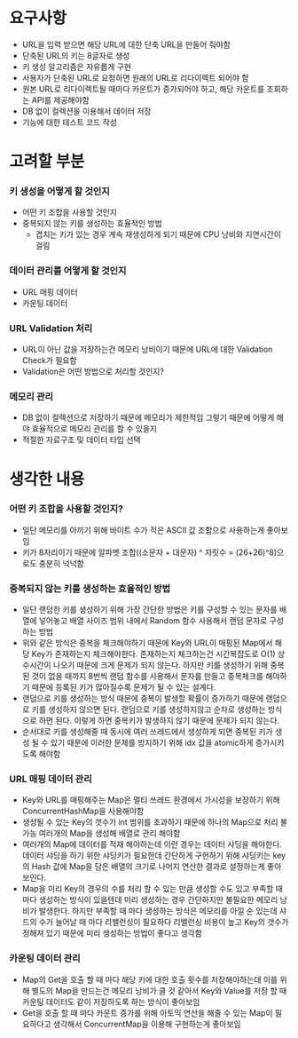 # 요구사항

- URL을 입력 받으면 해당 URL에 대한 단축 URL을 만들어 줘야함
- 단축된 URL의 키는 8글자로 생성
- 키 생성 알고리즘은 자유롭게 구현
- 사용자가 단축된 URL로 요청하면 원래의 URL로 리다이렉트 되어야 함
- 원본 URL로 리다이렉트될 때마다 카운트가 증가되어야 하고, 해당 카운트를 조회하는 API를 제공해야함
- DB 없이 컬렉션을 이용해서 데이터 저장
- 기능에 대한 테스트 코드 작성

# 고려할 부분

### 키 생성을 어떻게 할 것인지

- 어떤 키 조합을 사용할 것인지
- 중복되지 않는 키를 생성하는 효율적인 방법
    - 겹치는 키가 있는 경우 계속 재생성하게 되기 때문에 CPU 낭비와 지연시간이 걸림

### 데이터 관리를 어떻게 할 것인지

- URL 매핑 데이터
- 카운팅 데이터

### URL Validation 처리

- URL이 아닌 값을 저장하는건 메모리 낭비이기 때문에 URL에 대한 Validation Check가 필요함
- Validation은 어떤 방법으로 처리할 것인지?

### 메모리 관리

- DB 없이 컬렉션으로 저장하기 때문에 메모리가 제한적임 그렇기 때문에 어떻게 해야 효율적으로 메모리 관리를 할 수 있을지
- 적절한 자료구조 및 데이터 타입 선택

# 생각한 내용

### 어떤 키 조합을 사용할 것인지?

- 일단 메모리를 아끼기 위해 바이트 수가 적은 ASCII 값 조합으로 사용하는게 좋아보임
- 키가 8자리이기 때문에 알파벳 조합((소문자 + 대문자) ^ 자릿수 = (26+26)^8)으로도 충분히 넉넉함

### 중복되지 않는 키를 생성하는 효율적인 방법

- 일단 랜덤한 키를 생성하기 위해 가장 간단한 방법은 키를 구성할 수 있는 문자를 배열에 넣어놓고 배열 사이즈 범위 내에서 Random 함수 사용해서 랜덤 문자로 구성하는 방법
- 위와 같은 방식은 중복을 체크해야하기 때문에 Key와 URL이 매핑된 Map에서 해당  Key가 존재하는지 체크해야한다. 존재하는지 체크하는건 시간복잡도로 O(1) 상수시간이 나오기 때문에 크게 문제가 되지 않는다. 하지만 키를 생성하기 위해 중복된 것이 없을 때까지 8번씩 랜덤 함수를 사용해서 문자를 만들고 중복체크를 해야하기 때문에 등록된 키가 많아질수록 문제가 될 수 있는 설계다.
- 랜덤으로 키를 생성하는 방식 때문에 중복이 발생할 확률이 증가하기 때문에 랜덤으로 키를 생성하지 않으면 된다. 랜덤으로 키를 생성하지않고 순차로 생성하는 방식으로 하면 된다. 이렇게 하면 중복키가 발생하지 않기 때문에 문제가 되지 않는다.
- 순서대로 키를 생성해줄 때 동시에 여러 쓰레드에서 생성하게 되면 중복된 키가 생성 될 수 있기 때문에 이러한 문제를 방지하기 위해 idx 값을 atomic하게 증가시키도록 해야함

### URL 매핑 데이터 관리

- Key와 URL를 매핑해주는 Map은 멀티 쓰레드 환경에서 가시성을 보장하기 위해 ConcurrentHashMap을 사용해야함
- 생성될 수 있는 Key의 갯수가 int 범위를 초과하기 때문에 하나의 Map으로 처리 불가능 여러개의 Map을 생성해 배열로 관리 해야함
- 여러개의 Map에 데이터를 적재 해야하는데 이런 경우는 데이터 샤딩을 해야한다. 데이터 샤딩을 하기 위한 샤딩키가 필요한데 간단하게 구현하기 위해 샤딩키는 key의 Hash 값에 Map을 담은 배열의 크기로 나머지 연산한 결과로 설정하는게 좋아 보인다.
- Map을 미리 Key의 경우의 수를 처리 할 수 있는 만큼 생성할 수도 있고 부족할 때 마다 생성하는 방식이 있을텐데 미리 생성하는 경우 간단하지만 불필요한 메모리 낭비가 발생한다. 하지만 부족할 때 마다 생성하는 방식은 메모리를 아낄 순 있는데 샤드의 수가 늘어날 때 마다 리밸런싱이 필요하다 리밸런싱 비용이 높고 Key의 갯수가 정해져 있기 때문에 미리 생성하는 방법이 좋다고 생각함

### 카운팅 데이터 관리

- Map의 Get을 호출 할 때 마다 해당 키에 대한 호출 횟수를 저장해야하는데 이를 위해 별도의 Map을 만드는건 메모리 낭비가 클 것 같아서 Key와 Value를 저장 할 때 카운팅 데이터도 같이 저장하도록 하는 방식이 좋아보임
- Get을 호출 할 때 마다 카운트 증가를 위해 아토믹 연산을 해줄 수 있는 Map이 필요하다고 생각해서 ConcurrentMap을 이용해 구현하는게 좋아보임
